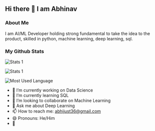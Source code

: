 ## Hi there 👋 I am Abhinav

### About Me

I am AI/ML Developer holding strong fundamental to take the idea to the product, skilled in python, machine learning, deep learning, sql.

### My Github Stats

![Stats 1](https://github-readme-stats.vercel.app/api?username=abhinavyadav11)

![Stats 1](https://github-readme-streak-stats.herokuapp.com/?user=abhinavyadav11)

![Most Used Language](https://github-readme-stats.vercel.app/api/top-langs/?username=abhinavyadav11)

- 🔭 I’m currently working on Data Science 
- 🌱 I’m currently learning SQL
- 👯 I’m looking to collaborate on Machine Learning
- 💬 Ask me about Deep Learning
- 📫 How to reach me: abhijust36@gmail.com
- 😄 Pronouns: He/Him
- 🥇 






